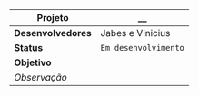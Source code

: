| **Projeto** | __ |
| --- | --- |
| **Desenvolvedores** | Jabes e Vinicius |
| **Status** | `Em desenvolvimento` |
| **Objetivo** |  |
| _Observação_ |  |
